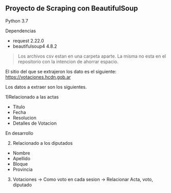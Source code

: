 ## Proyecto de Scraping con BeautifulSoup

Python 3.7

Dependencias
- request 2.22.0
- beautifulsoup4 4.8.2

> Los archivos csv estan en una carpeta aparte. La misma no esta en el repositorio con la intencion de ahorrar espacio.

El sitio del que se extrajeron los dato es el siguiente: https://votaciones.hcdn.gob.ar

Los datos a extraer son los siguientes.

 1)Relacionado a las actas
 - Titulo 
 - Fecha 
 - Resolucion
 - Detalles de Votacion
 
 En desarrollo
 
 2) Relacionado a los diputados
 - Nombre
 - Apellido
 - Bloque
 - Provincia
 3) Votaciones -> Como voto en cada sesion -> Relacionar Acta, voto, diputado
